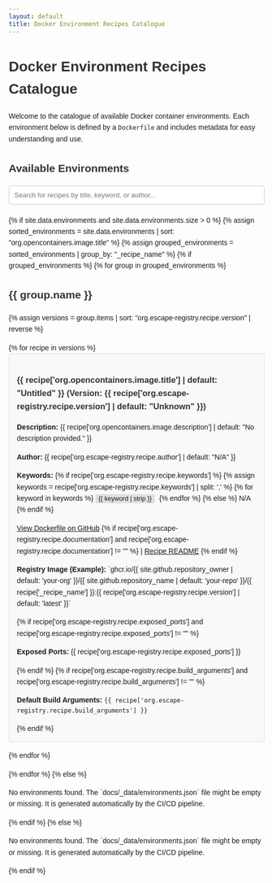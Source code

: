 ```yaml
---
layout: default
title: Docker Environment Recipes Catalogue
---
```


# Docker Environment Recipes Catalogue

Welcome to the catalogue of available Docker container environments. Each environment below is defined by a `Dockerfile` and includes metadata for easy understanding and use.

## Available Environments

<input type="text" id="searchInput" onkeyup="filterEnvironments()" placeholder="Search for recipes by title, keyword, or author..." title="Type in a name">

<div id="environmentsList">
{% if site.data.environments and site.data.environments.size > 0 %}
  {% assign sorted_environments = site.data.environments | sort: "org.opencontainers.image.title" %}
  {% assign grouped_environments = sorted_environments | group_by: "_recipe_name" %}
  {% if grouped_environments %}
    {% for group in grouped_environments %}
      <h2>{{ group.name }}</h2>
      {% assign versions = group.items | sort: "org.escape-registry.recipe.version" | reverse %}
      <ul>
        {% for recipe in versions %}
          <li>
            <h3>
              {{ recipe['org.opencontainers.image.title'] | default: "Untitled" }}
              (Version: {{ recipe['org.escape-registry.recipe.version'] | default: "Unknown" }})
            </h3>
            <p><strong>Description:</strong> {{ recipe['org.opencontainers.image.description'] | default: "No description provided." }}</p>
            <p><strong>Author:</strong> {{ recipe['org.escape-registry.recipe.author'] | default: "N/A" }}</p>
            <p><strong>Keywords:</strong> 
              {% if recipe['org.escape-registry.recipe.keywords'] %}
                {% assign keywords = recipe['org.escape-registry.recipe.keywords'] | split: ',' %}
                {% for keyword in keywords %}
                  <span class="keyword">{{ keyword | strip }}</span>
                {% endfor %}
              {% else %}
                N/A
              {% endif %}
            </p>
            <p>
              <a href="{{ recipe['org.opencontainers.image.url'] }}" target="_blank" rel="noopener noreferrer">View Dockerfile on GitHub</a>
              {% if recipe['org.escape-registry.recipe.documentation'] and recipe['org.escape-registry.recipe.documentation'] != "" %}
                | <a href="{{ recipe['org.escape-registry.recipe.documentation'] }}" target="_blank" rel="noopener noreferrer">Recipe README</a>
              {% endif %}
            </p>
            <p><strong>Registry Image (Example):</strong> 
              `ghcr.io/{{ site.github.repository_owner | default: 'your-org' }}/{{ site.github.repository_name | default: 'your-repo' }}/{{ recipe['_recipe_name'] }}:{{ recipe['org.escape-registry.recipe.version'] | default: 'latest' }}`
            </p>
            {% if recipe['org.escape-registry.recipe.exposed_ports'] and recipe['org.escape-registry.recipe.exposed_ports'] != "" %}
              <p><strong>Exposed Ports:</strong> {{ recipe['org.escape-registry.recipe.exposed_ports'] }}</p>
            {% endif %}
            {% if recipe['org.escape-registry.recipe.build_arguments'] and recipe['org.escape-registry.recipe.build_arguments'] != "" %}
              <p><strong>Default Build Arguments:</strong> <code>{{ recipe['org.escape-registry.recipe.build_arguments'] }}</code></p>
            {% endif %}
          </li>
        {% endfor %}
      </ul>
    {% endfor %}
  {% else %}
    <p>No environments found. The `docs/_data/environments.json` file might be empty or missing. It is generated automatically by the CI/CD pipeline.</p>
  {% endif %}
{% else %}
  <p>No environments found. The `docs/_data/environments.json` file might be empty or missing. It is generated automatically by the CI/CD pipeline.</p>
{% endif %}
</div>

<style>
  body { font-family: sans-serif; line-height: 1.6; margin: 20px; }
  h1, h2, h3 { color: #333; }
  ul { list-style-type: none; padding-left: 0; }
  li { background-color: #f9f9f9; border: 1px solid #ddd; margin-bottom: 15px; padding: 15px; border-radius: 4px; }
  .keyword { background-color: #e0e0e0; padding: 2px 6px; border-radius: 3px; font-size: 0.9em; margin-right: 5px; }
  #searchInput { width: 100%; padding: 10px; margin-bottom: 20px; border: 1px solid #ccc; border-radius: 4px; box-sizing: border-box; }
</style>

<script>
function filterEnvironments() {
  var input, filter, ul, li, recipe, i, txtValue, title, keywords, author, recipeName;
  input = document.getElementById('searchInput');
  filter = input.value.toUpperCase();
  environmentsList = document.getElementById('environmentsList');
  // Get all h2 (recipe names) and their subsequent ul (versions)
  var recipeGroups = environmentsList.getElementsByTagName('h2');

  for (i = 0; i < recipeGroups.length; i++) {
    var recipeNameElement = recipeGroups[i];
    var versionList = recipeNameElement.nextElementSibling; // Assuming ul follows h2
    if (versionList && versionList.tagName === 'UL') {
      var versions = versionList.getElementsByTagName('li');
      var recipeGroupVisible = false;

      for (var j = 0; j < versions.length; j++) {
        recipe = versions[j];
        titleElement = recipe.getElementsByTagName('h3')[0];
        // Search in title, description, author, keywords
        var searchableText = recipe.textContent || recipe.innerText;

        if (searchableText.toUpperCase().indexOf(filter) > -1) {
          recipe.style.display = "";
          recipeGroupVisible = true;
        } else {
          recipe.style.display = "none";
        }
      }
      // Show/hide the recipe group title (h2)
      if (recipeGroupVisible) {
        recipeNameElement.style.display = "";
        versionList.style.display = "";
      } else {
        recipeNameElement.style.display = "none";
        versionList.style.display = "none";
      }
    }
  }
}
</script>